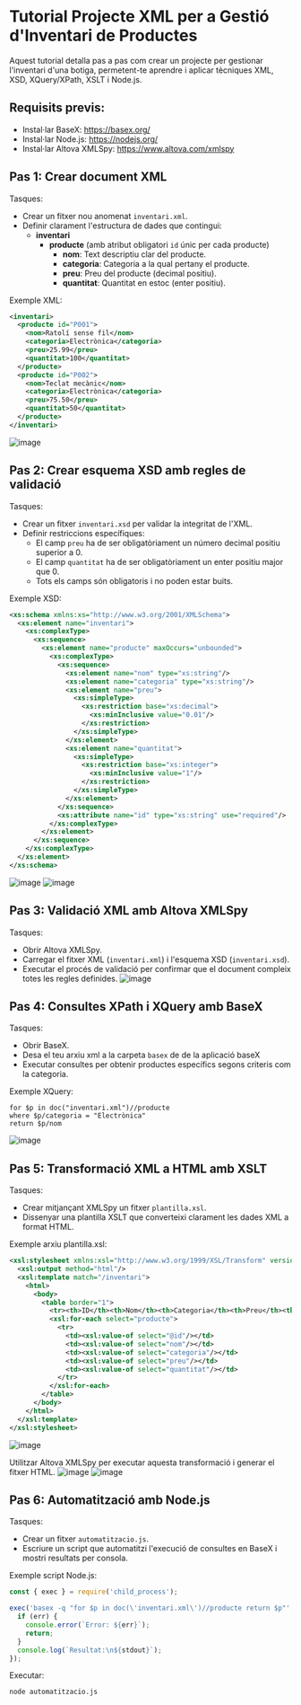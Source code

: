 # Tutorial Projecte XML per a Gestió d'Inventari de Productes

Aquest tutorial detalla pas a pas com crear un projecte per gestionar l'inventari d'una botiga, permetent-te aprendre i aplicar tècniques XML, XSD, XQuery/XPath, XSLT i Node.js.

## Requisits previs:
- Instal·lar BaseX: https://basex.org/
- Instal·lar Node.js: https://nodejs.org/
- Instal·lar Altova XMLSpy: https://www.altova.com/xmlspy

## Pas 1: Crear document XML
Tasques:
- Crear un fitxer nou anomenat `inventari.xml`.
- Definir clarament l'estructura de dades que contingui:
  - **inventari**
    - **producte** (amb atribut obligatori `id` únic per cada producte)
      - **nom**: Text descriptiu clar del producte.
      - **categoria**: Categoria a la qual pertany el producte.
      - **preu**: Preu del producte (decimal positiu).
      - **quantitat**: Quantitat en estoc (enter positiu).

Exemple XML:

```xml
<inventari>
  <producte id="P001">
    <nom>Ratolí sense fil</nom>
    <categoria>Electrònica</categoria>
    <preu>25.99</preu>
    <quantitat>100</quantitat>
  </producte>
  <producte id="P002">
    <nom>Teclat mecànic</nom>
    <categoria>Electrònica</categoria>
    <preu>75.50</preu>
    <quantitat>50</quantitat>
  </producte>
</inventari>
```
![image](https://github.com/user-attachments/assets/fa2e7d73-5500-486d-9c96-001eb6caa665)

## Pas 2: Crear esquema XSD amb regles de validació
Tasques:
- Crear un fitxer `inventari.xsd` per validar la integritat de l'XML.
- Definir restriccions específiques:
  - El camp `preu` ha de ser obligatòriament un número decimal positiu superior a 0.
  - El camp `quantitat` ha de ser obligatòriament un enter positiu major que 0.
  - Tots els camps són obligatoris i no poden estar buits.

Exemple XSD:

```xml
<xs:schema xmlns:xs="http://www.w3.org/2001/XMLSchema">
  <xs:element name="inventari">
    <xs:complexType>
      <xs:sequence>
        <xs:element name="producte" maxOccurs="unbounded">
          <xs:complexType>
            <xs:sequence>
              <xs:element name="nom" type="xs:string"/>
              <xs:element name="categoria" type="xs:string"/>
              <xs:element name="preu">
                <xs:simpleType>
                  <xs:restriction base="xs:decimal">
                    <xs:minInclusive value="0.01"/>
                  </xs:restriction>
                </xs:simpleType>
              </xs:element>
              <xs:element name="quantitat">
                <xs:simpleType>
                  <xs:restriction base="xs:integer">
                    <xs:minInclusive value="1"/>
                  </xs:restriction>
                </xs:simpleType>
              </xs:element>
            </xs:sequence>
            <xs:attribute name="id" type="xs:string" use="required"/>
          </xs:complexType>
        </xs:element>
      </xs:sequence>
    </xs:complexType>
  </xs:element>
</xs:schema>
```
![image](https://github.com/user-attachments/assets/9e9824dc-a533-49f5-a3fa-640850e2180e)
![image](https://github.com/user-attachments/assets/d6828fab-2b97-45bb-bb17-d11c39a3faa4)

## Pas 3: Validació XML amb Altova XMLSpy
Tasques:
- Obrir Altova XMLSpy.
- Carregar el fitxer XML (`inventari.xml`) i l'esquema XSD (`inventari.xsd`).
- Executar el procés de validació per confirmar que el document compleix totes les regles definides.
![image](https://github.com/user-attachments/assets/24f319e7-0f57-494a-9188-45c164c6cd33)

## Pas 4: Consultes XPath i XQuery amb BaseX
Tasques:
- Obrir BaseX.
- Desa el teu arxiu xml a la carpeta `basex` de de la aplicació baseX
- Executar consultes per obtenir productes específics segons criteris com la categoria.

Exemple XQuery:

```xquery
for $p in doc("inventari.xml")//producte
where $p/categoria = "Electrònica"
return $p/nom
```
![image](https://github.com/user-attachments/assets/f016184d-d4a8-440d-a565-b4e54e656be1)

## Pas 5: Transformació XML a HTML amb XSLT
Tasques:
- Crear mitjançant XMLSpy un fitxer `plantilla.xsl`.
- Dissenyar una plantilla XSLT que converteixi clarament les dades XML a format HTML.

Exemple arxiu plantilla.xsl:

```xml
<xsl:stylesheet xmlns:xsl="http://www.w3.org/1999/XSL/Transform" version="1.0">
  <xsl:output method="html"/>
  <xsl:template match="/inventari">
    <html>
      <body>
        <table border="1">
          <tr><th>ID</th><th>Nom</th><th>Categoria</th><th>Preu</th><th>Quantitat</th></tr>
          <xsl:for-each select="producte">
            <tr>
              <td><xsl:value-of select="@id"/></td>
              <td><xsl:value-of select="nom"/></td>
              <td><xsl:value-of select="categoria"/></td>
              <td><xsl:value-of select="preu"/></td>
              <td><xsl:value-of select="quantitat"/></td>
            </tr>
          </xsl:for-each>
        </table>
      </body>
    </html>
  </xsl:template>
</xsl:stylesheet>
```
![image](https://github.com/user-attachments/assets/01dc9cde-2ac0-4aa0-be84-373707c3c9a7)

Utilitzar Altova XMLSpy per executar aquesta transformació i generar el fitxer HTML.
![image](https://github.com/user-attachments/assets/efea9865-66ad-4ab5-a5f4-be6995903530)
![image](https://github.com/user-attachments/assets/64b962ff-f630-4ca5-8769-d18662aef5ca)

## Pas 6: Automatització amb Node.js
Tasques:
- Crear un fitxer `automatitzacio.js`.
- Escriure un script que automatitzi l'execució de consultes en BaseX i mostri resultats per consola.

Exemple script Node.js:

```javascript
const { exec } = require('child_process');

exec('basex -q "for $p in doc(\'inventari.xml\')//producte return $p"', (err, stdout, stderr) => {
  if (err) {
    console.error(`Error: ${err}`);
    return;
  }
  console.log(`Resultat:\n${stdout}`);
});
```

Executar:

```bash
node automatitzacio.js
```


